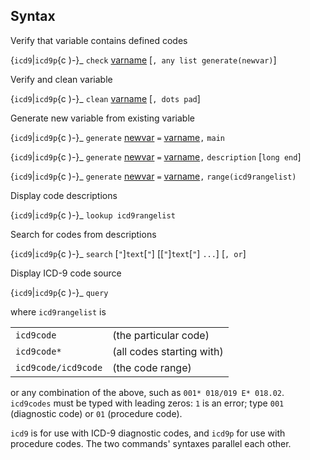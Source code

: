 ## Syntax

Verify that variable contains defined codes

{`icd9`\|`icd9p`<span options=")-">{c
)-}_ `check`
[varname](http://www.stata.com/help.cgi?varname)
\[`, any list generate(newvar)`\]

Verify and clean variable

{`icd9`\|`icd9p`<span options=")-">{c
)-}_ `clean`
[varname](http://www.stata.com/help.cgi?varname)
\[`, dots pad`\]

Generate new variable from existing variable

{`icd9`\|`icd9p`<span options=")-">{c
)-}_ `generate`
[newvar](http://www.stata.com/help.cgi?newvar)
`=`
[varname](http://www.stata.com/help.cgi?varname)`,`
`main`

{`icd9`\|`icd9p`<span options=")-">{c
)-}_ `generate`
[newvar](http://www.stata.com/help.cgi?newvar)
`=`
[varname](http://www.stata.com/help.cgi?varname)`,`
`description` \[`long end`\]

{`icd9`\|`icd9p`<span options=")-">{c
)-}_ `generate`
[newvar](http://www.stata.com/help.cgi?newvar)
`=`
[varname](http://www.stata.com/help.cgi?varname)`,`
`range(icd9rangelist)`

Display code descriptions

{`icd9`\|`icd9p`<span options=")-">{c
)-}_ `lookup icd9rangelist`

Search for codes from descriptions

{`icd9`\|`icd9p`<span options=")-">{c
)-}_ `search` \[`"`\]`text`\[`"`\] \[\[`"`\]`text`\[`"`\] `...`\]
\[`, or`\]

Display ICD-9 code source

{`icd9`\|`icd9p`<span options=")-">{c
)-}_ `query`

where `icd9rangelist` is

|                         |                           |
|-------------------------|---------------------------|
| `icd9code`              | (the particular code)     |
| `icd9code*`           | (all codes starting with) |
| `icd9code/icd9code` | (the code range)          |

or any combination of the above, such as `001* 018/019 E* 018.02`.
`icd9codes` must be typed with leading zeros: `1` is an error; type
`001` (diagnostic code) or `01` (procedure code).

`icd9` is for use with ICD-9 diagnostic codes, and `icd9p` for use with
procedure codes. The two commands' syntaxes parallel each other.
